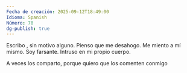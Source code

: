 ```yaml
---
Fecha de creación: 2025-09-12T18:49:00
Idioma: Spanish
Número: 70
dg-publish: true
---
```

Escribo , sin motivo alguno. 
Pienso que me desahogo. 
Me miento a mí mismo.
Soy farsante. 
Intruso en mi propio cuerpo. 

A veces los comparto, 
porque quiero que los comenten conmigo